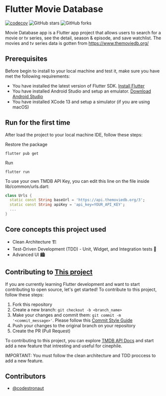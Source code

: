 # Flutter Movie Database

[![codecov](https://codecov.io/gh/codestronaut/flutter-movie-database-app/branch/main/graph/badge.svg?token=F777RVVH55)](https://codecov.io/gh/codestronaut/flutter-movie-database-app)
![GitHub stars](https://img.shields.io/github/stars/codestronautHub/flutter-movie-database-app?style=social)
![GitHub forks](https://img.shields.io/github/forks/codestronautHub/flutter-movie-database-app?style=social)

Movie Database app is a Flutter app project that allows users to search for a movie or tv series, see the detail, season & episode, and save watchlist. The movies and tv series data is gotten from https://www.themoviedb.org/

## Prerequisites

Before begin to install to your local machine and test it, make sure you have met the following requirements:
* You have installed the latest version of Flutter SDK. [Install Flutter](https://docs.flutter.dev/get-started/install)
* You have installed Android Studio and setup an emulator. [Download Android Studio](https://developer.android.com/studio)
* You have installed XCode 13 and setup a simulator (if you are using macOS)

## Run for the first time
After load the project to your local machine IDE, follow these steps:

Restore the package
```
flutter pub get
```

Run
```
flutter run
```

To use your own TMDB API Key, you can edit this line on the file inside lib/common/urls.dart:
```dart
class Urls {
  static const String baseUrl = 'https://api.themoviedb.org/3';
  static const String apiKey = 'api_key=YOUR_API_KEY';
  ...
}
```

## Core concepts this project used

* Clean Architecture 🏗️
* Test-Driven Development (TDD) - Unit, Widget, and Integration tests 🧪
* Advanced UI 🏙️

## Contributing to [This project](https://github.com/codestronautHub/flutter-movie-database-app)

If you are currently learning Flutter development and want to start contributing to open source, let's get started! To contribute to this project, follow these steps:

1. Fork this repository
2. Create a new branch: `git checkout -b <branch_name>`
3. Make your changes and commit them: `git commit -m '<commit_message>'`. Please follow this [Commit Style Guide](https://mauss.dev/posts/semantic-commit-message)
4. Push your changes to the original branch on your repository
5. Create the PR (Pull Request)

To contributing to this project, you can explore [TMDB API Docs](https://developers.themoviedb.org/3) and start add a new feature that intresting and useful for cinephile.

IMPORTANT: You must follow the clean architecture and TDD proccess to add a new feature.

## Contributors

* [@codestronaut](https://github.com/codestronaut)

